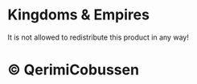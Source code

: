 # Kingdoms & Empires

It is not allowed to redistribute this product in any way!

# © QerimiCobussen
